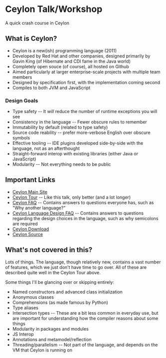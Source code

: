 # Ceylon Talk/Workshop
A quick crash course in Ceylon

## What is Ceylon?
* Ceylon is a new(ish) programming language (2011)
* Developed by Red Hat and other companies, designed primarily by Gavin King (of Hibernate and CDI fame in the Java world)
* Completely open souce (of course), all hosted on Github
* Aimed particularly at larger enterprise-scale projects with multiple team members
* Designed by specification first, with the implementation coming second
* Compiles to both JVM and JavaScript

### Design Goals
* Type safety -- It *will* reduce the number of runtime exceptions you will see
* Consistency in the language -- Fewer obscure rules to remember
* Immutability by default (related to type safety)
* Source code reability -- prefer more-verbose English over obscure symbols
* Effective tooling -- IDE plugins developed side-by-side with the language, not as an afterthought
* Straight-forward interop with existing libraries (either Java or JavaScript)
* Modularity -- Not everything needs to be public

## Important Links
* [Ceylon Main Site](https://ceylon-lang.org/)
* [Ceylon Tour](https://ceylon-lang.org/documentation/1.3/tour/) -- Like this talk, only better (and a lot longer)
* [Ceylon FAQ](https://ceylon-lang.org/documentation/1.3/faq/) -- Contains answers to questions everyone has, such as "Why another language?"
* [Ceylon Language Design FAQ](https://ceylon-lang.org/documentation/1.3/faq/language-design/) -- Contains answers to questions regarding the design choices in the language, such as why semicolons are required
* [Ceylon Download](https://ceylon-lang.org/download/)
* [Ceylon Source](http://ceylon.github.io/)

## What's not covered in this?
Lots of things. The language, though relatively new, contains a vast number of features, which we just don't have time to go over. All of these are described quite well in the Ceylon Tour above. 

Some things I'll be glancing over or skipping entirely:
* Named constructors and advanced class initialization
* Anonymous classes
* Comprehensions (as made famous by Python)
* Type aliases
* Intersection types -- These are a bit less common in everyday use, but are important for understanding how the compiler reasons about some things
* Modularity in packages and modules
* JS Interop
* Annotations and metamodel/reflection
* Threading/parallelism -- Not part of the language, and depends on the VM that Ceylon is running on
